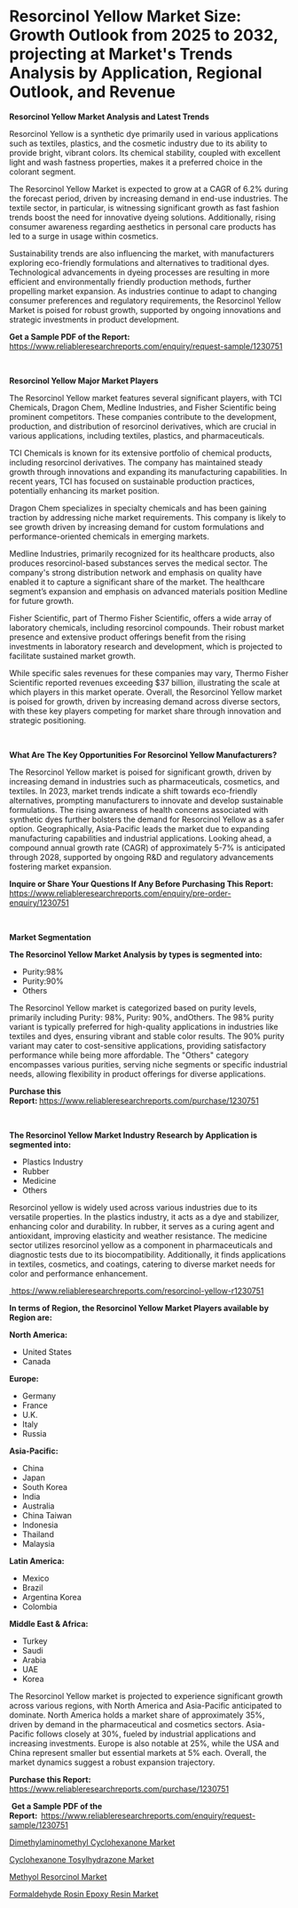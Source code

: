 <p><h1>Resorcinol Yellow Market Size: Growth Outlook from 2025 to 2032, projecting at Market's Trends Analysis by Application, Regional Outlook, and Revenue</h1></p><p><strong>Resorcinol Yellow Market Analysis and Latest Trends</strong></p>
<p><p>Resorcinol Yellow is a synthetic dye primarily used in various applications such as textiles, plastics, and the cosmetic industry due to its ability to provide bright, vibrant colors. Its chemical stability, coupled with excellent light and wash fastness properties, makes it a preferred choice in the colorant segment.</p><p>The Resorcinol Yellow Market is expected to grow at a CAGR of 6.2% during the forecast period, driven by increasing demand in end-use industries. The textile sector, in particular, is witnessing significant growth as fast fashion trends boost the need for innovative dyeing solutions. Additionally, rising consumer awareness regarding aesthetics in personal care products has led to a surge in usage within cosmetics.</p><p>Sustainability trends are also influencing the market, with manufacturers exploring eco-friendly formulations and alternatives to traditional dyes. Technological advancements in dyeing processes are resulting in more efficient and environmentally friendly production methods, further propelling market expansion. As industries continue to adapt to changing consumer preferences and regulatory requirements, the Resorcinol Yellow Market is poised for robust growth, supported by ongoing innovations and strategic investments in product development.</p></p>
<p><strong>Get a Sample PDF of the Report:&nbsp;</strong> <a href="https://www.reliableresearchreports.com/enquiry/request-sample/1230751?utm_campaign=48&utm_medium=2&utm_source=Github&utm_content=ia&utm_term=03022025&utm_id=resorcinol-yellow">https://www.reliableresearchreports.com/enquiry/request-sample/1230751</a></p>
<p>&nbsp;</p>
<p><strong>Resorcinol Yellow Major Market Players</strong></p>
<p><p>The Resorcinol Yellow market features several significant players, with TCI Chemicals, Dragon Chem, Medline Industries, and Fisher Scientific being prominent competitors. These companies contribute to the development, production, and distribution of resorcinol derivatives, which are crucial in various applications, including textiles, plastics, and pharmaceuticals.</p><p>TCI Chemicals is known for its extensive portfolio of chemical products, including resorcinol derivatives. The company has maintained steady growth through innovations and expanding its manufacturing capabilities. In recent years, TCI has focused on sustainable production practices, potentially enhancing its market position.</p><p>Dragon Chem specializes in specialty chemicals and has been gaining traction by addressing niche market requirements. This company is likely to see growth driven by increasing demand for custom formulations and performance-oriented chemicals in emerging markets.</p><p>Medline Industries, primarily recognized for its healthcare products, also produces resorcinol-based substances serves the medical sector. The company's strong distribution network and emphasis on quality have enabled it to capture a significant share of the market. The healthcare segment’s expansion and emphasis on advanced materials position Medline for future growth.</p><p>Fisher Scientific, part of Thermo Fisher Scientific, offers a wide array of laboratory chemicals, including resorcinol compounds. Their robust market presence and extensive product offerings benefit from the rising investments in laboratory research and development, which is projected to facilitate sustained market growth.</p><p>While specific sales revenues for these companies may vary, Thermo Fisher Scientific reported revenues exceeding $37 billion, illustrating the scale at which players in this market operate. Overall, the Resorcinol Yellow market is poised for growth, driven by increasing demand across diverse sectors, with these key players competing for market share through innovation and strategic positioning.</p></p>
<p>&nbsp;</p>
<p><strong>What Are The Key Opportunities For Resorcinol Yellow Manufacturers?</strong></p>
<p><p>The Resorcinol Yellow market is poised for significant growth, driven by increasing demand in industries such as pharmaceuticals, cosmetics, and textiles. In 2023, market trends indicate a shift towards eco-friendly alternatives, prompting manufacturers to innovate and develop sustainable formulations. The rising awareness of health concerns associated with synthetic dyes further bolsters the demand for Resorcinol Yellow as a safer option. Geographically, Asia-Pacific leads the market due to expanding manufacturing capabilities and industrial applications. Looking ahead, a compound annual growth rate (CAGR) of approximately 5-7% is anticipated through 2028, supported by ongoing R&D and regulatory advancements fostering market expansion.</p></p>
<p><strong>Inquire or Share Your Questions If Any Before Purchasing This Report:</strong> <a href="https://www.reliableresearchreports.com/enquiry/pre-order-enquiry/1230751?utm_campaign=48&utm_medium=2&utm_source=Github&utm_content=ia&utm_term=03022025&utm_id=resorcinol-yellow">https://www.reliableresearchreports.com/enquiry/pre-order-enquiry/1230751</a></p>
<p>&nbsp;</p>
<p><strong>Market Segmentation</strong></p>
<p><strong>The Resorcinol Yellow Market Analysis by types is segmented into:</strong></p>
<p><ul><li>Purity:98%</li><li>Purity:90%</li><li>Others</li></ul></p>
<p><p>The Resorcinol Yellow market is categorized based on purity levels, primarily including Purity: 98%, Purity: 90%, andOthers. The 98% purity variant is typically preferred for high-quality applications in industries like textiles and dyes, ensuring vibrant and stable color results. The 90% purity variant may cater to cost-sensitive applications, providing satisfactory performance while being more affordable. The "Others" category encompasses various purities, serving niche segments or specific industrial needs, allowing flexibility in product offerings for diverse applications.</p></p>
<p><strong>Purchase this Report:&nbsp;</strong><a href="https://www.reliableresearchreports.com/purchase/1230751?utm_campaign=48&utm_medium=2&utm_source=Github&utm_content=ia&utm_term=03022025&utm_id=resorcinol-yellow">https://www.reliableresearchreports.com/purchase/1230751</a></p>
<p>&nbsp;</p>
<p><strong>The Resorcinol Yellow Market Industry Research by Application is segmented into:</strong></p>
<p><ul><li>Plastics Industry</li><li>Rubber</li><li>Medicine</li><li>Others</li></ul></p>
<p><p>Resorcinol yellow is widely used across various industries due to its versatile properties. In the plastics industry, it acts as a dye and stabilizer, enhancing color and durability. In rubber, it serves as a curing agent and antioxidant, improving elasticity and weather resistance. The medicine sector utilizes resorcinol yellow as a component in pharmaceuticals and diagnostic tests due to its biocompatibility. Additionally, it finds applications in textiles, cosmetics, and coatings, catering to diverse market needs for color and performance enhancement.</p></p>
<p><a href="https://www.reliableresearchreports.com/resorcinol-yellow-r1230751?utm_campaign=48&utm_medium=2&utm_source=Github&utm_content=ia&utm_term=03022025&utm_id=resorcinol-yellow">&nbsp;https://www.reliableresearchreports.com/resorcinol-yellow-r1230751</a></p>
<p><strong>In terms of Region, the Resorcinol Yellow Market Players available by Region are:</strong></p>
<p>
    <p> <strong> North America: </strong>
        <ul>
            <li>United States</li>
            <li>Canada</li>
        </ul>
        </p> 
    <p> <strong> Europe: </strong>
        <ul>
            <li>Germany</li>
            <li>France</li>
            <li>U.K.</li>
            <li>Italy</li>
            <li>Russia</li>
        </ul>
        </p> 
    <p> <strong> Asia-Pacific: </strong>
        <ul>
            <li>China</li>
            <li>Japan</li>
            <li>South Korea</li>
            <li>India</li>
            <li>Australia</li>
            <li>China Taiwan</li>
            <li>Indonesia</li>
            <li>Thailand</li>
            <li>Malaysia</li>
        </ul>
        </p> 
    <p> <strong> Latin America: </strong>
        <ul>
            <li>Mexico</li>
            <li>Brazil</li>
            <li>Argentina Korea</li>
            <li>Colombia</li>
        </ul>
        </p> 
    <p> <strong> Middle East & Africa: </strong>
        <ul>
            <li>Turkey</li>
            <li>Saudi</li>
            <li>Arabia</li>
            <li>UAE</li>
            <li>Korea</li>
        </ul>
    </p>
    </p>
<p><p>The Resorcinol Yellow market is projected to experience significant growth across various regions, with North America and Asia-Pacific anticipated to dominate. North America holds a market share of approximately 35%, driven by demand in the pharmaceutical and cosmetics sectors. Asia-Pacific follows closely at 30%, fueled by industrial applications and increasing investments. Europe is also notable at 25%, while the USA and China represent smaller but essential markets at 5% each. Overall, the market dynamics suggest a robust expansion trajectory.</p></p>
<p><strong>Purchase this Report: </strong><a href="https://www.reliableresearchreports.com/purchase/1230751?utm_campaign=48&utm_medium=2&utm_source=Github&utm_content=ia&utm_term=03022025&utm_id=resorcinol-yellow">https://www.reliableresearchreports.com/purchase/1230751</a></p>
<p>&nbsp;<strong>Get a Sample PDF of the Report:&nbsp;&nbsp;</strong><a href="https://www.reliableresearchreports.com/enquiry/request-sample/1230751?utm_campaign=48&utm_medium=2&utm_source=Github&utm_content=ia&utm_term=03022025&utm_id=resorcinol-yellow">https://www.reliableresearchreports.com/enquiry/request-sample/1230751</a></p>
<p><strong></strong></p>
<p><p><a href="https://github.com/sadimsamid/Market-Research-Report-List-1/blob/main/dimethylaminomethyl-cyclohexanone-market.md?utm_campaign=48&utm_medium=2&utm_source=Github&utm_content=ia&utm_term=03022025&utm_id=resorcinol-yellow">Dimethylaminomethyl Cyclohexanone Market</a></p><p><a href="https://github.com/penecorodz74/Market-Research-Report-List-1/blob/main/cyclohexanone-tosylhydrazone-market.md?utm_campaign=48&utm_medium=2&utm_source=Github&utm_content=ia&utm_term=03022025&utm_id=resorcinol-yellow">Cyclohexanone Tosylhydrazone Market</a></p><p><a href="https://github.com/ivetasyizhi/Market-Research-Report-List-1/blob/main/methyol-resorcinol-market.md?utm_campaign=48&utm_medium=2&utm_source=Github&utm_content=ia&utm_term=03022025&utm_id=resorcinol-yellow">Methyol Resorcinol Market</a></p><p><a href="https://github.com/boysabotzoc/Market-Research-Report-List-1/blob/main/formaldehyde-rosin-epoxy-resin-market.md?utm_campaign=48&utm_medium=2&utm_source=Github&utm_content=ia&utm_term=03022025&utm_id=resorcinol-yellow">Formaldehyde Rosin Epoxy Resin Market</a></p></p>